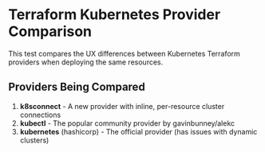 # Terraform Kubernetes Provider Comparison

This test compares the UX differences between Kubernetes Terraform providers when deploying the same resources.

## Providers Being Compared

1. **k8sconnect** - A new provider with inline, per-resource cluster connections
2. **kubectl** - The popular community provider by gavinbunney/alekc
3. **kubernetes** (hashicorp) - The official provider (has issues with dynamic clusters)

